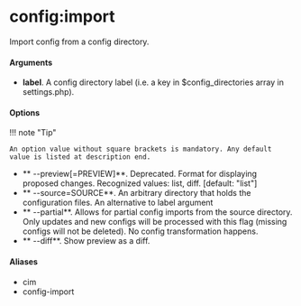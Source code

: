 # config:import

Import config from a config directory.

#### Arguments

- **label**. A config directory label (i.e. a key in \$config_directories array in settings.php).

#### Options

!!! note "Tip"

    An option value without square brackets is mandatory. Any default value is listed at description end.

- ** --preview[=PREVIEW]**. Deprecated. Format for displaying proposed changes. Recognized values: list, diff. [default: "list"]
- ** --source=SOURCE**. An arbitrary directory that holds the configuration files. An alternative to label argument
- ** --partial**. Allows for partial config imports from the source directory. Only updates and new configs will be processed with this flag (missing configs will not be deleted). No config transformation happens.
- ** --diff**. Show preview as a diff.

#### Aliases

- cim
- config-import

